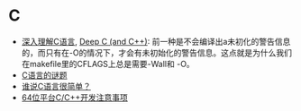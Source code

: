 # C

* [深入理解C语言](http://coolshell.cn/articles/5761.html), [Deep C (and C++)](http://www.slideshare.net/olvemaudal/deep-c): 前一种是不会编译出a未初化的警告信息的，而只有在-O的情况下，才会有未初始化的警告信息。这点就是为什么我们在makefile里的CFLAGS上总是需要-Wall和 -O。
* [C语言的谜题](http://coolshell.cn/articles/945.html)
* [谁说C语言很简单？](http://coolshell.cn/articles/873.html)
* [64位平台C/C++开发注意事项](http://coolshell.cn/articles/3512.html)
